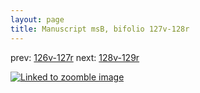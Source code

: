 ```yaml
---
layout: page
title: Manuscript msB, bifolio 127v-128r
---
```


prev: [126v-127r](../126v-127r/) next: [128v-129r](../128v-129r/)



[![Linked to zoomble image](http://www.homermultitext.org/iipsrv?IIIF=/project/homer/pyramidal/deepzoom/hmt/vbbifolio/v1/vb_127v_128r.tif/full/2000,/0/default.jpg)](http://www.homermultitext.org/ict2/?urn=urn:cite2:hmt:vbbifolio.v1:vb_127v_128r)

